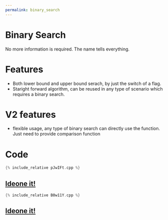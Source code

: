 ```yaml
---
permalink: binary_search
---
```

# Binary Search
No more information is required. The name tells everything.

# Features
- Both lower bound and upper bound serach, by just the switch of a flag.
- Staright forward algorithm, can be reused in any type of scenario which requires a binary search.

# V2 features
- flexible usage, any type of binary search can directly use the function. Just need to provide comparison function

# Code
```cpp
{% include_relative pJwIFt.cpp %}
```
## [Ideone it!](https://ideone.com/pJwIFt)




```cpp
{% include_relative B0w11Y.cpp %}
```
## [Ideone it!](https://ideone.com/B0w11Y)
